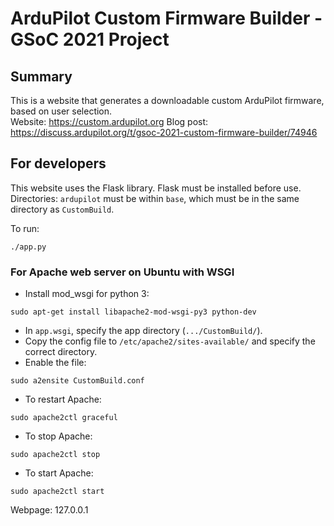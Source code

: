 # ArduPilot Custom Firmware Builder - GSoC 2021 Project

## Summary

This is a website that generates a downloadable custom ArduPilot firmware, based on user selection.  
Website: https://custom.ardupilot.org
Blog post: https://discuss.ardupilot.org/t/gsoc-2021-custom-firmware-builder/74946

## For developers

This website uses the Flask library. Flask must be installed before use.  
Directories: `ardupilot` must be within `base`, which must be in the same directory as `CustomBuild`.

To run:

```
./app.py
```

### For Apache web server on Ubuntu with WSGI

* Install mod_wsgi for python 3:
```
sudo apt-get install libapache2-mod-wsgi-py3 python-dev
```
* In `app.wsgi`, specify the app directory (`.../CustomBuild/`).
* Copy the config file to `/etc/apache2/sites-available/` and specify the correct directory.
* Enable the file:
```
sudo a2ensite CustomBuild.conf
```
* To restart Apache:
```
sudo apache2ctl graceful
```
* To stop Apache:
```
sudo apache2ctl stop
```
* To start Apache:
```
sudo apache2ctl start
```
Webpage: 127.0.0.1
